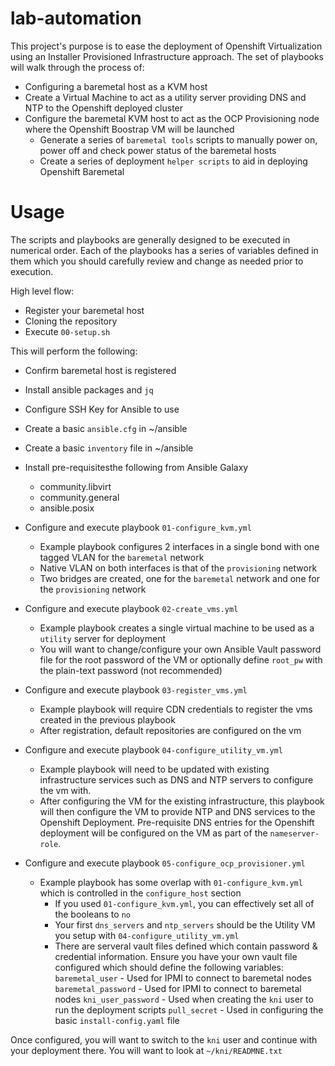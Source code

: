 # lab-automation

This project's purpose is to ease the deployment of Openshift Virtualization using an Installer Provisioned Infrastructure approach.  The set of playbooks will walk through the process of:

- Configuring a baremetal host as a KVM host
- Create a Virtual Machine to act as a utility server providing DNS and NTP to the Openshift deployed cluster
- Configure the baremetal KVM host to act as the OCP Provisioning node where the Openshift Boostrap VM will be launched
  - Generate a series of `baremetal tools` scripts to manually power on, power off and check power status of the baremetal hosts
  - Create a series of deployment `helper scripts` to aid in deploying Openshift Baremetal

# Usage

The scripts and playbooks are generally designed to be executed in numerical order.
Each of the playbooks has a series of variables defined in them which you should carefully review and change as needed
prior to execution.

High level flow:

- Register your baremetal host
- Cloning the repository
- Execute `00-setup.sh`

This will perform the following:
- Confirm baremetal host is registered
- Install ansible packages and `jq`
- Configure SSH Key for Ansible to use
- Create a basic `ansible.cfg` in ~/ansible
- Create a basic `inventory` file in ~/ansible
- Install pre-requisitesthe following from Ansible Galaxy
  - community.libvirt
  - community.general
  - ansible.posix

- Configure and execute playbook `01-configure_kvm.yml`
  - Example playbook configures 2 interfaces in a single bond with one tagged VLAN
    for the `baremetal` network
  - Native VLAN on both interfaces is that of the `provisioning` network
  - Two bridges are created, one for the `baremetal` network and one for the `provisioning` network

- Configure and execute playbook `02-create_vms.yml`
  - Example playbook creates a single virtual machine to be used as a `utility` server for deployment
  - You will want to change/configure your own Ansible Vault password file for the root password of
    the VM or optionally define `root_pw` with the plain-text password (not recommended)

- Configure and execute playbook `03-register_vms.yml`
  - Example playbook will require CDN credentials to register the vms created in the previous playbook
  - After registration, default repositories are configured on the vm

- Configure and execute playbook `04-configure_utility_vm.yml`
  - Example playbook will need to be updated with existing infrastructure services such as DNS and NTP servers
    to configure the vm with.
  - After configuring the VM for the existing infrastructure, this playbook will then configure the VM to provide
    NTP and DNS services to the Openshift Deployment. Pre-requisite DNS entries for the Openshift deployment will 
    be configured on the VM as part of the `nameserver-role`.

- Configure and execute playbook `05-configure_ocp_provisioner.yml`
  - Example playbook has some overlap with `01-configure_kvm.yml` which is controlled in the `configure_host` section
    - If you used `01-configure_kvm.yml`, you can effectively set all of the booleans to `no`
    - Your first `dns_servers` and `ntp_servers` should be the Utility VM you setup with `04-configure_utility_vm.yml`
    - There are serveral vault files defined which contain password & credential information.  Ensure you have your own
      vault file configured which should define the following variables:
        `baremetal_user`     - Used for IPMI to connect to baremetal nodes
        `baremetal_password` - Used for IPMI to connect to baremetal nodes
        `kni_user_password`  - Used when creating the `kni` user to run the deployment scripts
        `pull_secret`        - Used in configuring the basic `install-config.yaml` file

Once configured, you will want to switch to the `kni` user and continue with your deployment there. You will want to look
at `~/kni/READMNE.txt`